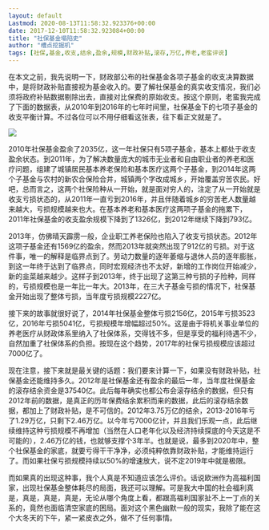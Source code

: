 ```yaml
---
layout: default
Lastmod: 2020-08-13T11:58:32.923376+00:00
date: 2017-12-10T11:58:32.923084+00:00
title: "社保基金塌陷史"
author: "槽点挖掘机"
tags: [社保,基金,收支,结余,盈余,规模,财政补贴,滚存,万亿,养老,老蛮评说]
---
```


在本文之前，我先说明一下，财政部公布的社保基金各项子基金的收支决算数据中，是将财政补贴直接视为基金收入的。要了解社保基金的真实收支情况，我们必须将政府补贴数据剔除出去，直接对比保费的原始收支。按这个原则，老蛮我完成了下面的数据表，从2010年到2016年的七年时间里，社保基金下的七项子基金的收支平衡计算。不过各位可以不用仔细看这张表，往下看正文就是了。  

![](https://images.weserv.nl/?url=https%3A//img.huxiucdn.com/article/cover/201712/10/135044851096.jpeg%3FimageView2/2/w/1000/format/jpg/interlace/1/q/85)

2010年社保基金盈余了2035亿，这一年社保只有5项子基金，基本上都处于收支盈余状态。到2011年，为了解决数量庞大的城市无业者和自由职业者的养老和医疗问题，组建了城镇居民基本养老保险和基本医疗这两个子基金，到2014年这两个子基金与农村的新农合保险合并，城镇两个字改成城乡，开始覆盖穷苦农民。好吧，总而言之，这两个社保险种从一开始，就是面对穷人的，注定了从一开始就是收支亏损状态的，从2011年一直亏到2016年，并且伴随着城乡的穷苦老人数量越来越大，亏损规模越来也大。在基本养老和基本医疗这两项子基金的拖累下，2011年社保基金的收支盈余规模下降到了1326亿，到2012年继续下降到793亿。

2013年，仿佛晴天霹雳一般，企业职工养老保险也陷入了收支亏损状态。2012年这项子基金还有1569亿的盈余，然而2013年就突然出现了912亿的亏损。对于这件事，唯一的解释是临界点到了。劳动力数量的逐年萎缩与退休人员的逐年膨胀，到这一年终于达到了临界点，同时宏观经济也不太好，新增的工作岗位开始减少，新的韭菜越来越少。这样子到2013年，终于出现了这第三种亏损的子险种，同样的，亏损规模也是一年比一年大。2013年，在三大子基金亏损的情况下，社保基金开始出现了整体亏损，当年度亏损规模2227亿。

接下来的故事就很好说了，2014年社保基金整体亏损2156亿，2015年亏损3523亿，2016年亏损5041亿，亏损规模年增幅超过50%。这是由于将机关事业单位的养老医疗从财政体系里纳入了社保体系，交得钱不多，但是享受的福利待遇不少，自然加重了社保体系的负担。按现在这个趋势，2017年的社保亏损规模应该超过7000亿了。

现在注意，接下来就是最关键的话题：我们要来计算一下，如果没有财政补贴，社保基金还能维持多久。2012年是社保基金还有盈余的最后一年，当年度社保基金的滚存结余资金是37540亿。此后每年确实也都公布会滚存结余的数据，但只有2012年前的数据，是真正的历年保费结余累积而来的数据，此后的滚存结余数据，都加上了财政补贴，是不可信的。2012年3.75万亿的结余，2013-2016年亏了1.29万亿，只剩下2.46万亿。以今年亏7000亿计，并且我们乐观一点，此后继续维持这种亏损规模不再增加（当然在人口老年化以及经济持续探底的今天这是不可能的），2.46万亿的钱，也就够支撑个3年半。也就是说，最多到2020年中，整个社保基金的家底，就要亏得干干净净，必须纯粹依靠财政补贴，才能维持运行了。而如果社保亏损规模持续以50%的增速放大，说不定2019年中就是极限。

而如果真的出现这种事，我个人真是不知道应该怎么评价。话说欧洲作为高福利国家，出现社保基金整体耗尽的局面，我还可以理解。可是我大中国的社会福利真是，真是，真是，真是，无论从哪个角度上看，都跟高福利国家扯不上一丁点的关系的，竟然也面临清空家底的困局。面对这个黑色幽默一般的现实，我除了能在这个大冬天的下午，紧一紧皮衣之外，做不了任何事情。


